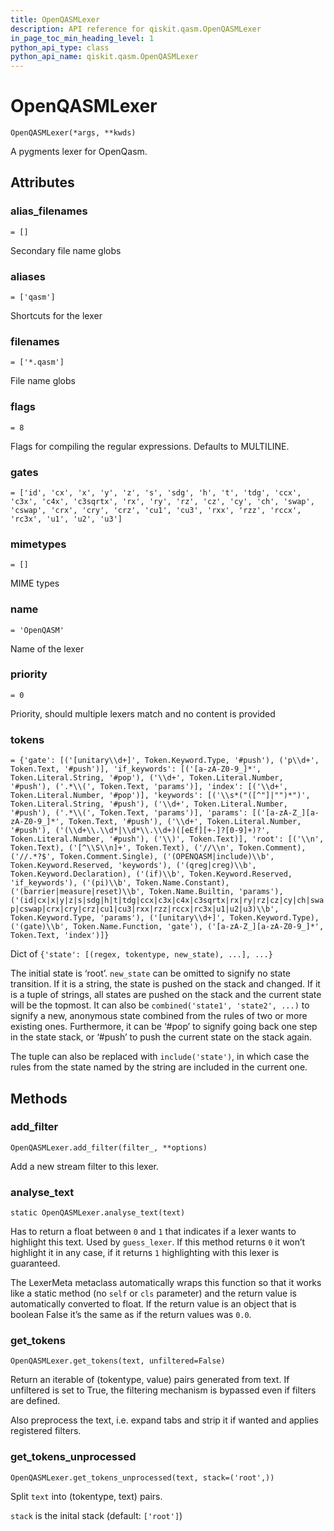 ```yaml
---
title: OpenQASMLexer
description: API reference for qiskit.qasm.OpenQASMLexer
in_page_toc_min_heading_level: 1
python_api_type: class
python_api_name: qiskit.qasm.OpenQASMLexer
---
```


# OpenQASMLexer

<span id="qiskit.qasm.OpenQASMLexer" />

`OpenQASMLexer(*args, **kwds)`

A pygments lexer for OpenQasm.

## Attributes

### alias\_filenames

<span id="qiskit.qasm.OpenQASMLexer.alias_filenames" />

`= []`

Secondary file name globs

### aliases

<span id="qiskit.qasm.OpenQASMLexer.aliases" />

`= ['qasm']`

Shortcuts for the lexer

### filenames

<span id="qiskit.qasm.OpenQASMLexer.filenames" />

`= ['*.qasm']`

File name globs

### flags

<span id="qiskit.qasm.OpenQASMLexer.flags" />

`= 8`

Flags for compiling the regular expressions. Defaults to MULTILINE.

### gates

<span id="qiskit.qasm.OpenQASMLexer.gates" />

`= ['id', 'cx', 'x', 'y', 'z', 's', 'sdg', 'h', 't', 'tdg', 'ccx', 'c3x', 'c4x', 'c3sqrtx', 'rx', 'ry', 'rz', 'cz', 'cy', 'ch', 'swap', 'cswap', 'crx', 'cry', 'crz', 'cu1', 'cu3', 'rxx', 'rzz', 'rccx', 'rc3x', 'u1', 'u2', 'u3']`

### mimetypes

<span id="qiskit.qasm.OpenQASMLexer.mimetypes" />

`= []`

MIME types

### name

<span id="qiskit.qasm.OpenQASMLexer.name" />

`= 'OpenQASM'`

Name of the lexer

### priority

<span id="qiskit.qasm.OpenQASMLexer.priority" />

`= 0`

Priority, should multiple lexers match and no content is provided

### tokens

<span id="qiskit.qasm.OpenQASMLexer.tokens" />

`= {'gate': [('[unitary\\d+]', Token.Keyword.Type, '#push'), ('p\\d+', Token.Text, '#push')], 'if_keywords': [('[a-zA-Z0-9_]*', Token.Literal.String, '#pop'), ('\\d+', Token.Literal.Number, '#push'), ('.*\\(', Token.Text, 'params')], 'index': [('\\d+', Token.Literal.Number, '#pop')], 'keywords': [('\\s*("([^"]|"")*")', Token.Literal.String, '#push'), ('\\d+', Token.Literal.Number, '#push'), ('.*\\(', Token.Text, 'params')], 'params': [('[a-zA-Z_][a-zA-Z0-9_]*', Token.Text, '#push'), ('\\d+', Token.Literal.Number, '#push'), ('(\\d+\\.\\d*|\\d*\\.\\d+)([eEf][+-]?[0-9]+)?', Token.Literal.Number, '#push'), ('\\)', Token.Text)], 'root': [('\\n', Token.Text), ('[^\\S\\n]+', Token.Text), ('//\\n', Token.Comment), ('//.*?$', Token.Comment.Single), ('(OPENQASM|include)\\b', Token.Keyword.Reserved, 'keywords'), ('(qreg|creg)\\b', Token.Keyword.Declaration), ('(if)\\b', Token.Keyword.Reserved, 'if_keywords'), ('(pi)\\b', Token.Name.Constant), ('(barrier|measure|reset)\\b', Token.Name.Builtin, 'params'), ('(id|cx|x|y|z|s|sdg|h|t|tdg|ccx|c3x|c4x|c3sqrtx|rx|ry|rz|cz|cy|ch|swap|cswap|crx|cry|crz|cu1|cu3|rxx|rzz|rccx|rc3x|u1|u2|u3)\\b', Token.Keyword.Type, 'params'), ('[unitary\\d+]', Token.Keyword.Type), ('(gate)\\b', Token.Name.Function, 'gate'), ('[a-zA-Z_][a-zA-Z0-9_]*', Token.Text, 'index')]}`

Dict of `{'state': [(regex, tokentype, new_state), ...], ...}`

The initial state is ‘root’. `new_state` can be omitted to signify no state transition. If it is a string, the state is pushed on the stack and changed. If it is a tuple of strings, all states are pushed on the stack and the current state will be the topmost. It can also be `combined('state1', 'state2', ...)` to signify a new, anonymous state combined from the rules of two or more existing ones. Furthermore, it can be ‘#pop’ to signify going back one step in the state stack, or ‘#push’ to push the current state on the stack again.

The tuple can also be replaced with `include('state')`, in which case the rules from the state named by the string are included in the current one.

## Methods

### add\_filter

<span id="qiskit.qasm.OpenQASMLexer.add_filter" />

`OpenQASMLexer.add_filter(filter_, **options)`

Add a new stream filter to this lexer.

### analyse\_text

<span id="qiskit.qasm.OpenQASMLexer.analyse_text" />

`static OpenQASMLexer.analyse_text(text)`

Has to return a float between `0` and `1` that indicates if a lexer wants to highlight this text. Used by `guess_lexer`. If this method returns `0` it won’t highlight it in any case, if it returns `1` highlighting with this lexer is guaranteed.

The LexerMeta metaclass automatically wraps this function so that it works like a static method (no `self` or `cls` parameter) and the return value is automatically converted to float. If the return value is an object that is boolean False it’s the same as if the return values was `0.0`.

### get\_tokens

<span id="qiskit.qasm.OpenQASMLexer.get_tokens" />

`OpenQASMLexer.get_tokens(text, unfiltered=False)`

Return an iterable of (tokentype, value) pairs generated from text. If unfiltered is set to True, the filtering mechanism is bypassed even if filters are defined.

Also preprocess the text, i.e. expand tabs and strip it if wanted and applies registered filters.

### get\_tokens\_unprocessed

<span id="qiskit.qasm.OpenQASMLexer.get_tokens_unprocessed" />

`OpenQASMLexer.get_tokens_unprocessed(text, stack=('root',))`

Split `text` into (tokentype, text) pairs.

`stack` is the inital stack (default: `['root']`)

